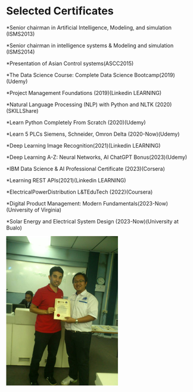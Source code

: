  # Selected Certificates



*Senior chairman in Artificial Intelligence, Modeling, and simulation (ISMS2013) 

*Senior chairman in intelligence systems & Modeling and simulation (ISMS2014) 

*Presentation of Asian Control systems(ASCC2015)

*The Data Science Course: Complete Data Science Bootcamp(2019)(Udemy)

*Project Management Foundations (2019)(Linkedin LEARNING)

*Natural Language Processing (NLP) with Python and NLTK (2020)(SKILLShare)

*Learn Python Completely From Scratch (2020)(Udemy)

*Learn 5 PLCs Siemens, Schneider, Omron Delta (2020-Now)(Udemy)

*Deep Learning Image Recognition(2021)(Linkedin LEARNING)

*Deep Learning A-Z: Neural Networks, AI ChatGPT Bonus(2023)(Udemy)

*IBM Data Science & AI Professional Certificate (2023)(Corsera) 

*Learning REST APIs(2021)(Linkedin LEARNING)

*ElectricalPowerDistribution L&TEduTech (2022)(Coursera)

*Digital Product Management: Modern Fundamentals(2023-Now)(University of Virginia)

*Solar Energy and Electrical System Design (2023-Now)(University at Bu alo)



<div class="certificates-images">
    <div class="certificates-image">
        <img src="/assets/20 award.jpg" alt="Image 1" style="width: 300px; height: auto; margin-right: 20px;">
    </div>
 
</div>







